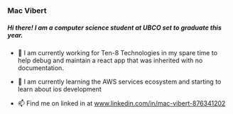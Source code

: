### Mac Vibert

##### Hi there! I am a computer science student at UBCO set to graduate this year. 

- 🔭 I am currently working for Ten-8 Technologies in my spare time to help debug and maintain a react app that was inherited with no documentation. 

- 🌱 I am currently learning the AWS services ecosystem and starting to learn about ios development

- 📫 Find me on linked in at www.linkedin.com/in/mac-vibert-876341202


